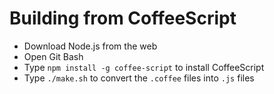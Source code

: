 # Building from CoffeeScript

* Download Node.js from the web
* Open Git Bash
* Type `npm install -g coffee-script` to install CoffeeScript 
* Type `./make.sh` to convert the `.coffee` files into `.js` files